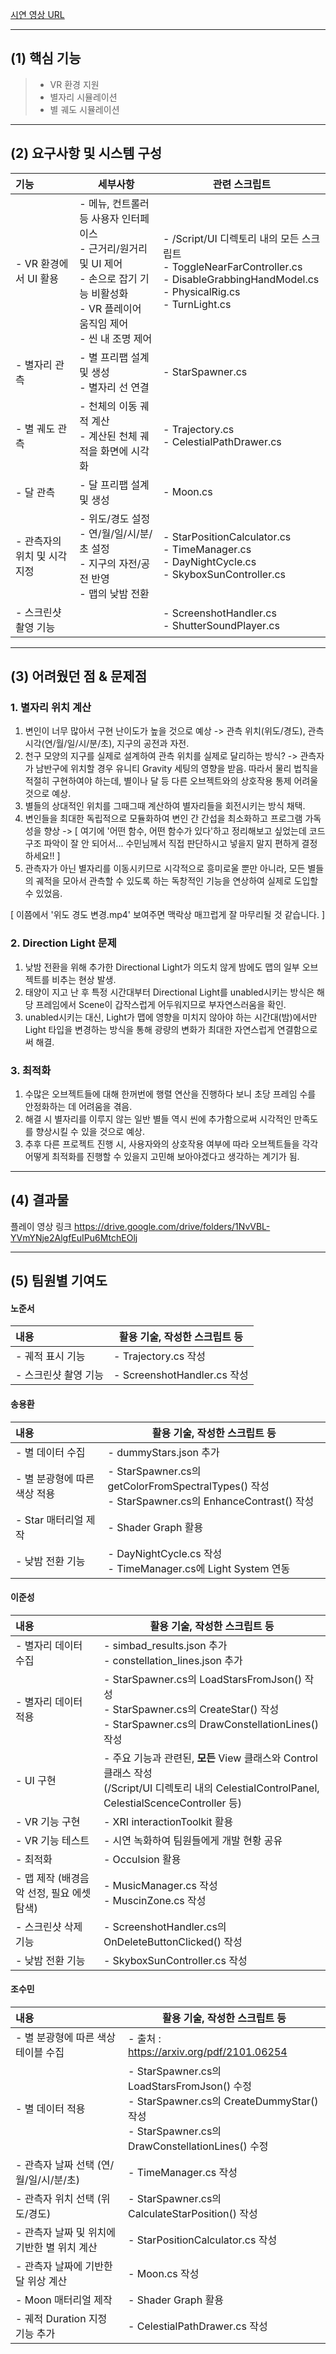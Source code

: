 [시연 영상 URL](https://drive.google.com/drive/folders/1NvVBL-YVmYNje2AlgfEuIPu6MtchEOlj)

***

## (1)  핵심 기능

> -  VR 환경 지원
> -  별자리 시뮬레이션
> -  별 궤도 시뮬레이션

***

## (2)  요구사항 및 시스템 구성

| 기능                | 세부사항                                                           | 관련 스크립트                                                                                                                             |
| :---------------- | -------------------------------------------------------------- | ----------------------------------------------------------------------------------------------------------------------------------- |
| - VR 환경에서 UI 활용   |  - 메뉴, 컨트롤러 등 사용자 인터페이스 <br> - 근거리/원거리 및 UI 제어 <br> - 손으로 잡기 기능 비활성화 <br> - VR 플레이어 움직임 제어 <br> - 씬 내 조명 제어                                                              | - /Script/UI 디렉토리 내의 모든 스크립트<br>- ToggleNearFarController.cs<br>- DisableGrabbingHandModel.cs<br>- PhysicalRig.cs<br>- TurnLight.cs |
| - 별자리 관측          | - 별 프리팹 설계 및 생성<br>- 별자리 선 연결<br>                              | - StarSpawner.cs                                                                                                                    |
| - 별 궤도 관측         |    - 천체의 이동 궤적 계산 <br> - 계산된 천체 궤적을 화면에 시각화                                                            | - Trajectory.cs<br>- CelestialPathDrawer.cs                                                                                         |
| - 달 관측            | - 달 프리팹 설계 및 생성                                                | - Moon.cs<br>                                                                                                                       |
| - 관측자의 위치 및 시각 지정 | - 위도/경도 설정<br>- 연/월/일/시/분/초 설정<br>- 지구의 자전/공전 반영<br>- 맵의 낮밤 전환 | - StarPositionCalculator.cs<br>- TimeManager.cs<br>- DayNightCycle.cs<br>- SkyboxSunController.cs                                   |
| - 스크린샷 촬영 기능      |                                                                | - ScreenshotHandler.cs<br>- ShutterSoundPlayer.cs                                                                                   |

***

## (3)  어려웠던 점 & 문제점

### 1.  별자리 위치 계산

1.  변인이 너무 많아서 구현 난이도가 높을 것으로 예상 -> 관측 위치(위도/경도), 관측 시각(연/월/일/시/분/초), 지구의 공전과 자전.
2.  천구 모양의 지구를 실제로 설계하여 관측 위치를 실제로 달리하는 방식? -> 관측자가 남반구에 위치할 경우 유니티 Gravity 세팅의 영향을 받음. 따라서 물리 법칙을 적절히 구현하여야 하는데, 별이나 달 등 다른 오브젝트와의 상호작용 통제 어려울 것으로 예상.
3.  별들의 상대적인 위치를 그때그때 계산하여 별자리들을 회전시키는 방식 채택.
4.  변인들을 최대한 독립적으로 모듈화하여 변인 간 간섭을 최소화하고 프로그램 가독성을 향상 -> \[ 여기에 '어떤 함수, 어떤 함수가 있다'하고 정리해보고 싶었는데 코드 구조 파악이 잘 안 되어서... 수민님께서 직접 판단하시고 넣을지 말지 편하게 결정하세요!! \]
5.  관측자가 아닌 별자리를 이동시키므로 시각적으로 흥미로울 뿐만 아니라, 모든 별들의 궤적을 모아서 관측할 수 있도록 하는 독창적인 기능을 연상하여 실제로 도입할 수 있었음.

\[ 이쯤에서 '위도 경도 변경.mp4' 보여주면 맥락상 매끄럽게 잘 마무리될 것 같습니다. ]


### 2. Direction Light 문제

1.  낮밤 전환을 위해 추가한 Directional Light가 의도치 않게 밤에도 맵의 일부 오브젝트를 비추는 현상 발생.
2.  태양이 지고 난 후 특정 시간대부터 Directional Light를 unabled시키는 방식은 해당 프레임에서 Scene이 갑작스럽게 어두워지므로 부자연스러움을 확인.
3.  unabled시키는 대신, Light가 맵에 영향을 미치지 않아야 하는 시간대(밤)에서만 Light 타입을 변경하는 방식을 통해 광량의 변화가 최대한 자연스럽게 연결함으로써 해결.


### 3.  최적화

1.  수많은 오브젝트들에 대해 한꺼번에 행렬 연산을 진행하다 보니 초당 프레임 수를 안정화하는 데 어려움을 겪음.
2.  해결 시 별자리를 이루지 않는 일반 별들 역시 씬에 추가함으로써 시각적인 만족도를 향상시킬 수 있을 것으로 예상.
3.  추후 다른 프로젝트 진행 시, 사용자와의 상호작용 여부에 따라 오브젝트들을 각각 어떻게 최적화를 진행할 수 있을지 고민해 보아야겠다고 생각하는 계기가 됨.

***

## (4)  결과물

플레이 영상 링크
https://drive.google.com/drive/folders/1NvVBL-YVmYNje2AlgfEuIPu6MtchEOlj

***

## (5)  팀원별 기여도

#### 노준서
| 내용           | 활용 기술, 작성한 스크립트 등         |
| :----------- | ------------------------- |
| - 궤적 표시 기능   | - Trajectory.cs 작성        |
| - 스크린샷 촬영 기능 | - ScreenshotHandler.cs 작성 |

#### 송용환
| 내용                | 활용 기술, 작성한 스크립트 등                                                                          |
| :---------------- | ------------------------------------------------------------------------------------------ |
| - 별 데이터 수집        | - dummyStars.json 추가                                                                       |
| - 별 분광형에 따른 색상 적용 | - StarSpawner.cs의 getColorFromSpectralTypes() 작성<br>- StarSpawner.cs의 EnhanceContrast() 작성 |
| - Star 매터리얼 제작    | - Shader Graph 활용                                                                          |
| - 낮밤 전환 기능        | - DayNightCycle.cs 작성<br>- TimeManager.cs에 Light System 연동                                 |

#### 이준성
| 내용                         | 활용 기술, 작성한 스크립트 등                                                                                                              |
| :------------------------- | ------------------------------------------------------------------------------------------------------------------------------ |
| - 별자리 데이터 수집               | - simbad_results.json 추가<br>- constellation_lines.json 추가                                                                      |
| - 별자리 데이터 적용               | - StarSpawner.cs의 LoadStarsFromJson() 작성<br>- StarSpawner.cs의 CreateStar() 작성<br>- StarSpawner.cs의 DrawConstellationLines() 작성 |
| - UI 구현                    | - 주요 기능과 관련된, **모든** View 클래스와 Control 클래스 작성<br>(/Script/UI 디렉토리 내의 CelestialControlPanel, CelestialScenceController 등)       |
| - VR 기능 구현                 | - XRI interactionToolkit 활용                                                                                                    |
| - VR 기능 테스트                | - 시연 녹화하여 팀원들에게 개발 현황 공유                                                                                                       |
| - 최적화                      | - Occulsion 활용                                                                                                                 |
| - 맵 제작 (배경음악 선정, 필요 에셋 탐색) | - MusicManager.cs 작성<br>- MuscinZone.cs 작성                                                                                     |
| - 스크린샷 삭제 기능               | - ScreenshotHandler.cs의 OnDeleteButtonClicked() 작성                                                                             |
| - 낮밤 전환 기능                 | - SkyboxSunController.cs 작성                                                                                                    |

#### 조수민
| 내용                         | 활용 기술, 작성한 스크립트 등                                                                                                                   |
| :------------------------- | ----------------------------------------------------------------------------------------------------------------------------------- |
| - 별 분광형에 따른 색상 테이블 수집      | - 출처 : https://arxiv.org/pdf/2101.06254                                                                                             |
| - 별 데이터 적용                 | - StarSpawner.cs의 LoadStarsFromJson() 수정<br>- StarSpawner.cs의 CreateDummyStar() 작성<br>- StarSpawner.cs의 DrawConstellationLines() 수정 |
| - 관측자 날짜 선택 (연/월/일/시/분/초)  | - TimeManager.cs 작성                                                                                                                 |
| - 관측자 위치 선택 (위도/경도)        | - StarSpawner.cs의 CalculateStarPosition() 작성<br>                                                                                    |
| - 관측자 날짜 및 위치에 기반한 별 위치 계산 | - StarPositionCalculator.cs 작성                                                                                                      |
| - 관측자 날짜에 기반한 달 위상 계산      | - Moon.cs 작성                                                                                                                        |
| - Moon 매터리얼 제작             | - Shader Graph 활용                                                                                                                   |
| - 궤적 Duration 지정 기능 추가     | - CelestialPathDrawer.cs 작성        
